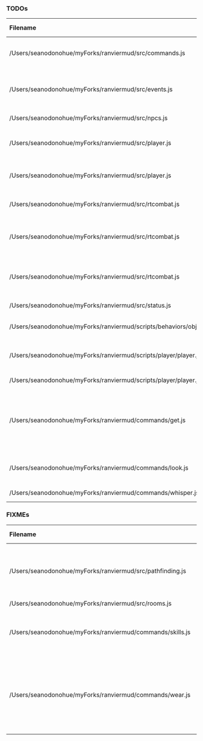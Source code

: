 ### TODOs
| Filename | line # | TODO
|:------|:------:|:------
| /Users/seanodonohue/myForks/ranviermud/src/commands.js | 76 | Add admin commands prefaced with @
| /Users/seanodonohue/myForks/ranviermud/src/events.js | 317 | Refactor as to not rely on negative conditionals as much?
| /Users/seanodonohue/myForks/ranviermud/src/npcs.js | 248 | dry-ify the following
| /Users/seanodonohue/myForks/ranviermud/src/player.js | 151 | Consider using Random.roll instead.
| /Users/seanodonohue/myForks/ranviermud/src/player.js | 367 | Probably a better way to do this than toLowerCase.
| /Users/seanodonohue/myForks/ranviermud/src/rtcombat.js | 2 | Add strings for sanity damage
| /Users/seanodonohue/myForks/ranviermud/src/rtcombat.js | 226 | consider doing sanity damage to all other players in the room.
| /Users/seanodonohue/myForks/ranviermud/src/rtcombat.js | 250 | More candidates for utilification, I suppose.
| /Users/seanodonohue/myForks/ranviermud/src/status.js | 2 | Dry this up more.
| /Users/seanodonohue/myForks/ranviermud/scripts/behaviors/objects/wieldable.js | 7 | broadcast to other players in room
| /Users/seanodonohue/myForks/ranviermud/scripts/player/player.js | 71 | Add better skill assignment event.
| /Users/seanodonohue/myForks/ranviermud/scripts/player/player.js | 90 | Permadeath, add it.
| /Users/seanodonohue/myForks/ranviermud/commands/get.js | 63 | Change to calculate based on character's strength and pack size vs. item weight/size.
| /Users/seanodonohue/myForks/ranviermud/commands/look.js | 72 | Improve based on player stats/skills?
| /Users/seanodonohue/myForks/ranviermud/commands/whisper.js | 2 | Refactor to be a channel.

### FIXMEs
| Filename | line # | FIXME
|:------|:------:|:------
| /Users/seanodonohue/myForks/ranviermud/src/pathfinding.js | 13 | There is probable a better pattern to use than this...
| /Users/seanodonohue/myForks/ranviermud/src/rooms.js | 214 | 
| /Users/seanodonohue/myForks/ranviermud/commands/skills.js | 11 | Probably won't work because skills are borked.
| /Users/seanodonohue/myForks/ranviermud/commands/wear.js | 42 | Emitting wear does not always work. Perhaps due to items lackign scripts.